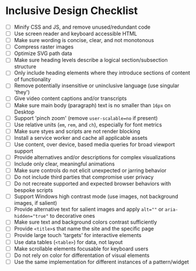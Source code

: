 # Inclusive Design Checklist

- [ ] Minify CSS and JS, and remove unused/redundant code
- [ ] Use screen reader and keyboard accessible HTML
- [ ] Make sure wording is concise, clear, and not monotonous
- [ ] Compress raster images
- [ ] Optimize SVG path data
- [ ] Make sure heading levels describe a logical section/subsection structure
- [ ] Only include heading elements where they introduce sections of content of functionality
- [ ] Remove potentially insensitive or uninclusive language (use singular 'they')
- [ ] Give video content captions and/or transcripts
- [ ] Make sure main body (paragraph) text is no smaller than `16px` on Desktop
- [ ] Support 'pinch zoom' (remove `user-scalable=no` if present)
- [ ] Use relative units (`em`, `rem`, and `ch`), especially for font metrics
- [ ] Make sure styes and scripts are not render blocking
- [ ] Install a service worker and cache all applicable assets
- [ ] Use content, over device, based media queries for broad viewport support
- [ ] Provide alternatives and/or descriptions for complex visualizations
- [ ] Include only clear, meaningful animations
- [ ] Make sure controls do not elicit unexpected or jarring behavior
- [ ] Do not include third parties that compromise user privacy
- [ ] Do not recreate supported and expected browser behaviors with bespoke scripts
- [ ] Support Windows high contrast mode (use images, not background images, if salient)
- [ ] Provide alternative text for salient images and apply `alt=""` or `aria-hidden="true"` to decorative ones
- [ ] Make sure text and background colors contrast sufficiently
- [ ] Provide `<title>`s that name the site and the specific page
- [ ] Provide large touch 'targets' for interactive elements
- [ ] Use data tables (`<table>`) for data, not layout
- [ ] Make scrollable elements focusable for keyboard users
- [ ] Do not rely on color for differentation of visual elements
- [ ] Use the same implementation for different instances of a pattern/widget

